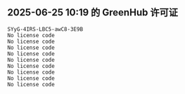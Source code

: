 ## 2025-06-25 10:19 的 GreenHub 许可证
```
SYyG-4IRS-LBC5-awC8-3E9B
No license code
No license code
No license code
No license code
No license code
No license code
No license code
No license code
No license code
```
